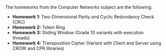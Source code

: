 The homeworks from the Computer Networks subject are the following:
<ul>
  <li>
    <strong>Homework 1:</strong> Two-Dimensional Parity and Cyclic Redundancy Check (CRC)
  </li>
  <li>
    <strong>Homework 2:</strong> Token Ring
  </li>
  <li>
    <strong>Homework 3:</strong> Sliding Window (Grade 10 variants with execution threads)
  </li>
  <li>
    <strong>Homework 4:</strong> Transposition Cipher (Variant with Client and Server using CROW and CPR libraries)
  </li>
</ul>
